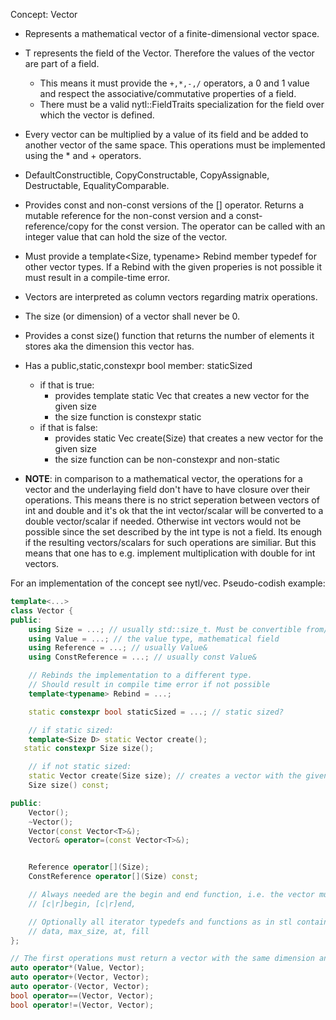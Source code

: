 Concept: Vector<T>
- Represents a mathematical vector of a finite-dimensional vector space.
- T represents the field of the Vector. Therefore the values of the vector are part of a field.
	- This means it must provide the `+,*,-,/` operators, a
	  0 and 1 value and respect the associative/commutative properties of a field.
	- There must be a valid nytl::FieldTraits specialization for the field over which
	  the vector is defined.
- Every vector can be multiplied by a value of its field and be added to another vector
  of the same space. This operations must be implemented using the * and + operators.
- DefaultConstructible, CopyConstructable, CopyAssignable, Destructable, EqualityComparable.
- Provides const and non-const versions of the [] operator. Returns a mutable reference
  for the non-const version and a const-reference/copy for the const version.
  The operator can be called with an integer value that can hold the size of the vector.
- Must provide a template<Size, typename> Rebind member typedef for other vector types.
  If a Rebind with the given properies is not possible it must result in a compile-time error.
- Vectors are interpreted as column vectors regarding matrix operations.
- The size (or dimension) of a vector shall never be 0.
- Provides a const size() function that returns the number of elements it stores aka
  the dimension this vector has.

- Has a public,static,constexpr bool member: staticSized
	- if that is true:
		- provides template<Size S> static Vec that creates a new vector for the given size
		- the size function is constexpr static
	- if that is false:
		- provides static Vec create(Size) that creates a new vector for the given size
		- the size function can be non-constexpr and non-static


- __NOTE__: in comparison to a mathematical vector, the operations for a vector and
  the underlaying field don't have to have closure over their operations. This means
  there is no strict seperation between vectors of int and double and it's ok
  that the int vector/scalar will be converted to a double vector/scalar if needed.
  Otherwise int vectors would not be possible since the set described by the int
  type is not a field. Its enough if the resulting vectors/scalars for such operations are
  similiar. But this means that one has to e.g. implement multiplication with double for
  int vectors.


For an implementation of the concept see nytl/vec.
Pseudo-codish example:

```cpp
template<...>
class Vector {
public:
	using Size = ...; // usually std::size_t. Must be convertible from/to int.
	using Value = ...; // the value type, mathematical field
	using Reference = ...; // usually Value&
	using ConstReference = ...; // usually const Value&

	// Rebinds the implementation to a different type.
	// Should result in compile time error if not possible
	template<typename> Rebind = ...;

	static constexpr bool staticSized = ...; // static sized?

	// if static sized:
	template<Size D> static Vector create();
   static constexpr Size size();

	// if not static sized:
	static Vector create(Size size); // creates a vector with the given size
	Size size() const;

public:
	Vector();
	~Vector();
	Vector(const Vector<T>&);
	Vector& operator=(const Vector<T>&);


	Reference operator[](Size);
	ConstReference operator[](Size) const;

	// Always needed are the begin and end function, i.e. the vector must be iteratable
	// [c|r]begin, [c|r]end,

	// Optionally all iterator typedefs and functions as in stl containers
	// data, max_size, at, fill
};

// The first operations must return a vector with the same dimension and over a similiar field.
auto operator*(Value, Vector);
auto operator+(Vector, Vector);
auto operator-(Vector, Vector);
bool operator==(Vector, Vector);
bool operator!=(Vector, Vector);
```

